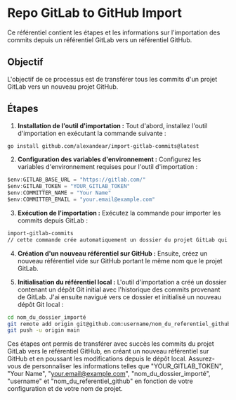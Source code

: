 # Repo GitLab to GitHub Import

Ce référentiel contient les étapes et les informations sur l'importation des commits depuis un référentiel GitLab vers un référentiel GitHub.

## Objectif

L'objectif de ce processus est de transférer tous les commits d'un projet GitLab vers un nouveau projet GitHub.

## Étapes

1. **Installation de l'outil d'importation :** Tout d'abord, installez l'outil d'importation en exécutant la commande suivante :

```sh
go install github.com/alexandear/import-gitlab-commits@latest
```
   
2. **Configuration des variables d'environnement :** Configurez les variables d'environnement requises pour l'outil d'importation :
  
  ```js
  $env:GITLAB_BASE_URL = "https://gitlab.com/"
  $env:GITLAB_TOKEN = "YOUR_GITLAB_TOKEN"
  $env:COMMITTER_NAME = "Your Name"
  $env:COMMITTER_EMAIL = "your.email@example.com"
  ```

3. **Exécution de l'importation :** Exécutez la commande pour importer les commits depuis GitLab :

  ```sh
  import-gitlab-commits
  // cette commande crée automatiquement un dossier du projet GitLab qui contiendra votre historique
  ```

4. **Création d'un nouveau référentiel sur GitHub :** Ensuite, créez un nouveau référentiel vide sur GitHub portant le même nom que le projet GitLab.

5. **Initialisation du référentiel local :** L'outil d'importation a créé un dossier contenant un dépôt Git initial avec l'historique des commits provenant de GitLab. J'ai ensuite navigué vers ce dossier et initialisé un nouveau dépôt Git local :
  ```sh
  cd nom_du_dossier_importé
  git remote add origin git@github.com:username/nom_du_referentiel_github.git
  git push -u origin main
  ```

Ces étapes ont permis de transférer avec succès les commits du projet GitLab vers le référentiel GitHub, en créant un nouveau référentiel sur GitHub et en poussant les modifications depuis le dépôt local. Assurez-vous de personnaliser les informations telles que "YOUR_GITLAB_TOKEN", "Your Name", "your.email@example.com", "nom_du_dossier_importé", "username" et "nom_du_referentiel_github" en fonction de votre configuration et de votre nom de projet.

